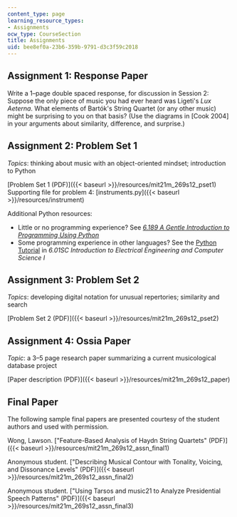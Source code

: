 ```yaml
---
content_type: page
learning_resource_types:
- Assignments
ocw_type: CourseSection
title: Assignments
uid: bee8ef0a-23b6-359b-9791-d3c3f59c2018
---
```


Assignment 1: Response Paper
----------------------------

Write a 1–page double spaced response, for discussion in Session 2: Suppose the only piece of music you had ever heard was Ligeti's _Lux Aeterna_. What elements of Bartók's String Quartet (or any other music) might be surprising to you on that basis? (Use the diagrams in \[Cook 2004\] in your arguments about similarity, difference, and surprise.)

Assignment 2: Problem Set 1
---------------------------

_Topics_: thinking about music with an object-oriented mindset; introduction to Python

[Problem Set 1 (PDF)]({{< baseurl >}}/resources/mit21m_269s12_pset1)  
Supporting file for problem 4: [instruments.py]({{< baseurl >}}/resources/instrument)

Additional Python resources:

*   Little or no programming experience? See [_6.189 A Gentle Introduction to Programming Using Python_](/courses/6-189-a-gentle-introduction-to-programming-using-python-january-iap-2011/)
*   Some programming experience in other languages? See the [Python Tutorial](/courses/6-01sc-introduction-to-electrical-engineering-and-computer-science-i-spring-2011/pages/python-tutorial) in _6.01SC Introduction to Electrical Engineering and Computer Science I_

Assignment 3: Problem Set 2
---------------------------

_Topics_: developing digital notation for unusual repertories; similarity and search

[Problem Set 2 (PDF)]({{< baseurl >}}/resources/mit21m_269s12_pset2)

Assignment 4: Ossia Paper
-------------------------

_Topic_: a 3–5 page research paper summarizing a current musicological database project

[Paper description (PDF)]({{< baseurl >}}/resources/mit21m_269s12_paper)

Final Paper
-----------

The following sample final papers are presented courtesy of the student authors and used with permission.

Wong, Lawson. ["Feature-Based Analysis of Haydn String Quartets" (PDF)]({{< baseurl >}}/resources/mit21m_269s12_assn_final1)

Anonymous student. ["Describing Musical Contour with Tonality, Voicing, and Dissonance Levels" (PDF)]({{< baseurl >}}/resources/mit21m_269s12_assn_final2)

Anonymous student. ["Using Tarsos and music21 to Analyze Presidential Speech Patterns" (PDF)]({{< baseurl >}}/resources/mit21m_269s12_assn_final3)